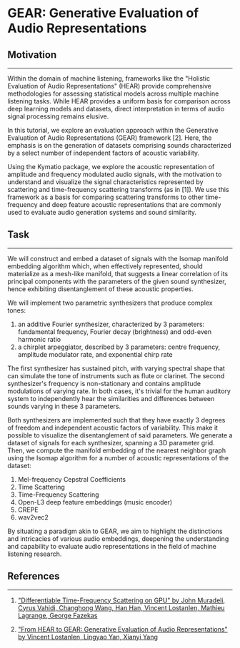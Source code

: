 # GEAR: Generative Evaluation of Audio Representations

## Motivation
-------------

Within the domain of machine listening, frameworks like the "Holistic Evaluation of Audio Representations" (HEAR) provide comprehensive methodologies for assessing statistical models across multiple machine listening tasks. While HEAR provides a uniform basis for comparison across deep learning models and datasets, direct interpretation in terms of audio signal processing remains elusive.

In this tutorial, we explore an evaluation approach within the Generative Evaluation of Audio Representations (GEAR) framework [2]. Here, the emphasis is on the generation of datasets comprising sounds characterized by a select number of independent factors of acoustic variability.

Using the Kymatio package, we explore the acoustic representation of amplitude and frequency modulated audio signals, with the motivation to understand and visualize the signal characteristics represented by scattering and time-frequency scattering transforms (as in [1]). We use this framework as a basis for comparing scattering transforms to other time-frequency and deep feature acoustic representations that are commonly used to evaluate audio generation systems and sound similarity.

## Task
-------
We will construct and embed a dataset of signals with the Isomap manifold embedding algorithm which, when effectively represented, should materialize as a mesh-like manifold, that suggests a linear correlation of its principal components with the parameters of the given sound synthesizer, hence exhibiting disentanglement of these acoustic properties.

We will implement two parametric synthesizers that produce complex tones:

1. an additive Fourier synthesizer, characterized by 3 parameters: fundamental frequency, Fourier decay (brightness) and odd-even harmonic ratio
2. a chirplet arpeggiator, described by 3 parameters: centre frequency, amplitude modulator rate, and exponential chirp rate

The first synthesizer has sustained pitch, with varying spectral shape that can simulate the tone of instruments such as flute or clarinet. The second synthesizer's frequency is non-stationary and contains amplitude modulations of varying rate. In both cases, it's trivial for the human auditory system to independently hear the similarities and differences between sounds varying in these 3 parameters.

Both synthesizers are implemented such that they have exactly 3 degrees of freedom and independent acoustic factors of variability. This make it possible to visualize the disentanglement of said parameters. We generate a dataset of signals for each synthesizer, spanning a 3D parameter grid. Then, we compute the manifold embedding of the nearest neighbor graph using the Isomap algorithm for a number of acoustic representations of the dataset:

1. Mel-frequency Cepstral Coefficients
2. Time Scattering
3. Time-Frequency Scattering
4. Open-L3 deep feature embeddings (music encoder)
5. CREPE
6. wav2vec2

By situating a paradigm akin to GEAR, we aim to highlight the distinctions and intricacies of various audio embeddings, deepening the understanding and capability to evaluate audio representations in the field of machine listening research.

## References
----------
1. ["Differentiable Time-Frequency Scattering on GPU" by John Muradeli, Cyrus Vahidi, Changhong Wang, Han Han, Vincent Lostanlen, Mathieu Lagrange, George Fazekas](https://arxiv.org/abs/2204.08269)

2. ["From HEAR to GEAR: Generative Evaluation of Audio Representations" by Vincent Lostanlen, Lingyao Yan, Xianyi Yang](https://hal.science/hal-03979667/)